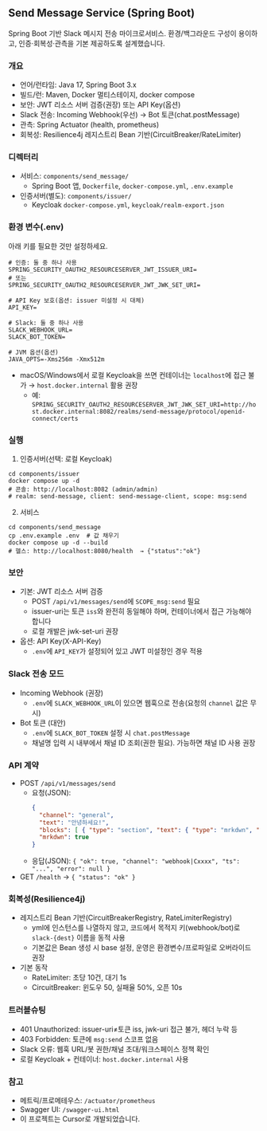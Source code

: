 ## Send Message Service (Spring Boot)

Spring Boot 기반 Slack 메시지 전송 마이크로서비스. 환경/백그라운드 구성이 용이하고, 인증·회복성·관측을 기본 제공하도록 설계했습니다.

### 개요
- 언어/런타임: Java 17, Spring Boot 3.x
- 빌드/런: Maven, Docker 멀티스테이지, docker compose
- 보안: JWT 리소스 서버 검증(권장) 또는 API Key(옵션)
- Slack 전송: Incoming Webhook(우선) → Bot 토큰(chat.postMessage)
- 관측: Spring Actuator (health, prometheus)
- 회복성: Resilience4j 레지스트리 Bean 기반(CircuitBreaker/RateLimiter)

### 디렉터리
- 서비스: `components/send_message/`
  - Spring Boot 앱, `Dockerfile`, `docker-compose.yml`, `.env.example`
- 인증서버(별도): `components/issuer/`
  - Keycloak `docker-compose.yml`, `keycloak/realm-export.json`

### 환경 변수(.env)
아래 키를 필요한 것만 설정하세요.
```
# 인증: 둘 중 하나 사용
SPRING_SECURITY_OAUTH2_RESOURCESERVER_JWT_ISSUER_URI=
# 또는
SPRING_SECURITY_OAUTH2_RESOURCESERVER_JWT_JWK_SET_URI=

# API Key 보호(옵션: issuer 미설정 시 대체)
API_KEY=

# Slack: 둘 중 하나 사용
SLACK_WEBHOOK_URL=
SLACK_BOT_TOKEN=

# JVM 옵션(옵션)
JAVA_OPTS=-Xms256m -Xmx512m
```
- macOS/Windows에서 로컬 Keycloak을 쓰면 컨테이너는 `localhost`에 접근 불가 → `host.docker.internal` 활용 권장
  - 예: `SPRING_SECURITY_OAUTH2_RESOURCESERVER_JWT_JWK_SET_URI=http://host.docker.internal:8082/realms/send-message/protocol/openid-connect/certs`

### 실행
1) 인증서버(선택: 로컬 Keycloak)
```
cd components/issuer
docker compose up -d
# 콘솔: http://localhost:8082 (admin/admin)
# realm: send-message, client: send-message-client, scope: msg:send
```
2) 서비스
```
cd components/send_message
cp .env.example .env  # 값 채우기
docker compose up -d --build
# 헬스: http://localhost:8080/health  → {"status":"ok"}
```

### 보안
- 기본: JWT 리소스 서버 검증
  - POST `/api/v1/messages/send`에 `SCOPE_msg:send` 필요
  - issuer-uri는 토큰 `iss`와 완전히 동일해야 하며, 컨테이너에서 접근 가능해야 합니다
  - 로컬 개발은 jwk-set-uri 권장
- 옵션: API Key(X-API-Key)
  - `.env`에 `API_KEY`가 설정되어 있고 JWT 미설정인 경우 적용

### Slack 전송 모드
- Incoming Webhook (권장)
  - `.env`에 `SLACK_WEBHOOK_URL`이 있으면 웹훅으로 전송(요청의 `channel` 값은 무시)
- Bot 토큰 (대안)
  - `.env`에 `SLACK_BOT_TOKEN` 설정 시 `chat.postMessage`
  - 채널명 입력 시 내부에서 채널 ID 조회(권한 필요). 가능하면 채널 ID 사용 권장

### API 계약
- POST `/api/v1/messages/send`
  - 요청(JSON):
    ```json
    {
      "channel": "general",
      "text": "안녕하세요!",
      "blocks": [ { "type": "section", "text": { "type": "mrkdwn", "text": "*메시지*" } } ],
      "mrkdwn": true
    }
    ```
  - 응답(JSON): `{ "ok": true, "channel": "webhook|Cxxxx", "ts": "...", "error": null }`
- GET `/health` → `{ "status": "ok" }`

### 회복성(Resilience4j)
- 레지스트리 Bean 기반(CircuitBreakerRegistry, RateLimiterRegistry)
  - yml에 인스턴스를 나열하지 않고, 코드에서 목적지 키(webhook/bot)로 `slack-{dest}` 이름을 동적 사용
  - 기본값은 Bean 생성 시 base 설정, 운영은 환경변수/프로파일로 오버라이드 권장
- 기본 동작
  - RateLimiter: 초당 10건, 대기 1s
  - CircuitBreaker: 윈도우 50, 실패율 50%, 오픈 10s

### 트러블슈팅
- 401 Unauthorized: issuer-uri≠토큰 iss, jwk-uri 접근 불가, 헤더 누락 등
- 403 Forbidden: 토큰에 `msg:send` 스코프 없음
- Slack 오류: 웹훅 URL/봇 권한/채널 초대/워크스페이스 정책 확인
- 로컬 Keycloak + 컨테이너: `host.docker.internal` 사용

### 참고
- 메트릭/프로메테우스: `/actuator/prometheus`
- Swagger UI: `/swagger-ui.html`
- 이 프로젝트는 Cursor로 개발되었습니다. 